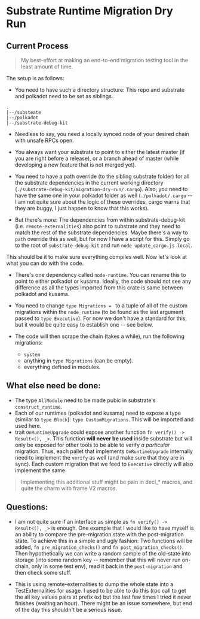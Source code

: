 # Substrate Runtime Migration Dry Run

## Current Process

> My best-effort at making an end-to-end migration testing tool in the least amount of time.

The setup is as follows:

- You need to have such a directory structure: This repo and substrate and polkadot need to be set as siblings.

```
.
|--/substeate
|--/polkadot
|--/substrate-debug-kit
```

- Needless to say, you need a locally synced node of your desired chain with unsafe RPCs open. 

- You always want your substrate to point to either the latest master (if you are right before a release), or a branch ahead of master (while developing a new feature that is not merged yet).

- You need to have a path override (to the sibling substrate folder) for all the substrate dependencies in the current working directory (`./substrate-debug-kit/migration-dry-run/.cargo`). Also, you need to have the same one in your polkadot folder as well (`./polkadot/.cargo` -- I am not quite sure about the logic of these overrides, cargo warns that they are buggy, I just happen to know that this works).

- But there's more: The dependencies from within substrate-debug-kit (i.e. `remote-externalities`) also point to substrate and they need to match the rest of the substrate dependencies. Maybe there's a way to `path` override this as well, but for now I have a script for this. Simply go to the root of `substrate-debug-kit` and run `node update_cargo.js local`.

This should be it to make sure everything compiles well. Now let's look at what you can do with the code.

- There's one dependency called `node-runtime`. You can rename this to point to either polkadot or kusama. Ideally, the code should not see any difference as all the types imported from this crate is same between polkadot and kusama.

- You need to change `type Migrations = ` to a tuple of all of the custom migrations within the `node_runtime` (to be found as the last argument passed to `type Executive`). For now we don't have a standard for this, but it would be quite easy to establish one -- see below.

- The code will then scrape the chain (takes a while), run the following migrations:
	- `system`
	- anything in `type Migrations` (can be empty).
	- everything defined in modules.


## What else need be done:

- The type `AllModule` need to be made pubic in substrate's `construct_runtime`.
- Each of our runtimes (polkadot and kusama) need to expose a type (similar to `type Block`): `type CustomMigrations`. This will be imported and used here.
- trait `OnRuntimeUpgrade` could expose another function `fn verify() -> Result<(), _>`. This function **will never be used** inside substrate but will only be exposed for other tools to be able to verify _a particular_ migration. Thus, each pallet that implements `OnRuntimeUpgrade` internally need to implement the `verify` as well (and make sure that they are in sync).  Each custom migration that we feed to `Executive` directly will also implement the same.

> Implementing this additional stuff might be pain in decl_* macros, and quite the charm with frame V2 macros.


## Questions:

- I am not quite sure if an interface as simple as `fn verify() -> Result<(), _>` is enough. One example that I would like to have myself is an ability to compare the pre-migration state with the post-migration state. To achieve this in a simple and ugly fashion: Two functions will be added, `fn pre_migration_checks()` and `fn post_migration_checks()`. Then hypothetically we can write a random sample of the old-state into storage (into some random key -- remember that this will never run on-chain, only in some test env), read it back in the `post-migration` and then check some stuff.

- This is using remote-externalities to dump the whole state into a TestExternalities for usage. I used to be able to do this (rpc call to get the all key values pairs at prefix `0x`) but the last few times I tried it never finishes (waiting an hour). There might be an issue somewhere, but end of the day this shouldn't be a serious issue.
